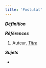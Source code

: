 ```yaml
---
title: 'Postulat'
---
```


***Définition*** 

>

***Références***

1. Auteur, <u>*Titre*</u>

***Sujets***

- 
